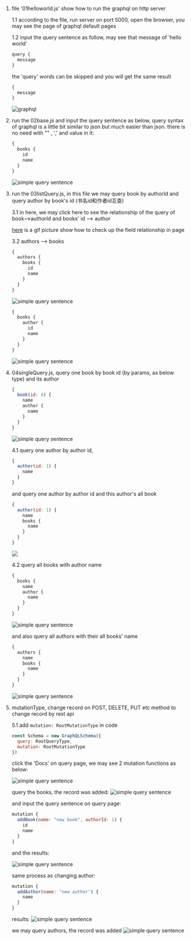 1.  file '01helloworld.js' show how to run the graphql on http server
    
    1.1 according to the file, run server on port 5000, open the browser, you may see the page of graphql default pages

    1.2 input the query sentence as follow, may see that message of 'hello world'
    ```js 
    query {
      message
    }
    ```
    the 'query' words can be skipped and you will get the same result
    ```js
    {
      message
    }
    ```
    ![graphql](https://raw.githubusercontent.com/ys558/tech-blog-code/2020/master/04-graphql-learn/img-MD/1.2.png)

2. run the 02base.js and input the query sentence as below,  query syntax of graphql is a little bit similar to json but much easier than json. there is no need with "" , ',' and value in it:
    ```js
    {
      books {
        id
        name
      }
    }
    ```
    ![simple query sentence](https://raw.githubusercontent.com/ys558/tech-blog-code/2020/master/04-graphql-learn/img-MD/2.png)

3. run the 03listQuery.js, in this file we may query book by authorId and query author by book's id (书名id和作者id互查)
    
    3.1 in here, we may click here to see the relationship of the query of book-->authorId and books' id --> author

    [here](https://github.com/ys558/tech-blog-code/2020/blob/master/04-graphql-learn/img-MD/3.1.gif) is a gif picture show how to check up the field relationship in page

    3.2 authors --> books
    ```js
    {
      authors {
        books {
          id
          name
        }
      }
    }
    ```
    
    ![simple query sentence](https://raw.githubusercontent.com/ys558/tech-blog-code/2020/master/04-graphql-learn/img-MD/3.3.png)

    ```js
    {
      books {
        author {
          id
          name
        }
      }
    }
    ```
    ![simple query sentence](https://raw.githubusercontent.com/ys558/tech-blog-code/2020/master/04-graphql-learn/img-MD/3.2.png)

4. 04singleQuery.js, query one book by book id (by params, as below type) and its author
    ```js
    {
      book(id: 4) {
        name
        author {
          name
        }
      }
    }
    ```
    ![simple query sentence](https://raw.githubusercontent.com/ys558/tech-blog-code/2020/master/04-graphql-learn/img-MD/4.png)

    4.1 query one author by author id,
    ```js
    {
      author(id: 1) {
        name
      }
    }
    ```
    and query one author by author id and this author's all book
    ```js
    {
      author(id: 1) {
        name
        books {
          name
        }
      }
    }
    ```
    ![](https://raw.githubusercontent.com/ys558/tech-blog-code/2020/master/04-graphql-learn/img-MD/4.2.png)

    4.2 query all books with author name
    ```js
    {
      books {
        name
        author {
          name
        }
      }
    }
    ```
    ![simple query sentence](https://raw.githubusercontent.com/ys558/tech-blog-code/2020/master/04-graphql-learn/img-MD/4.1.png)
    
    and also query all authors with their all books' name
    ```js
    {
      authors {
        name
        books {
          name
        }
      }
    }
    ```
    ![simple query sentence](https://raw.githubusercontent.com/ys558/tech-blog-code/2020/master/04-graphql-learn/img-MD/4.1.1.png)
    
5. mutationType, change record on POST, DELETE, PUT etc method to change record by rest api
  
    5.1 add `mutation: RootMutationType` in code
    ```js
    const Schema = new GraphQLSchema({
      query: RootQueryType,
      mutation: RootMutationType
    })
    ```
    click the 'Docs' on query page, we may see 2 mutation functions as below: 

    ![simple query sentence](https://raw.githubusercontent.com/ys558/tech-blog-code/2020/master/04-graphql-learn/img-MD/5.png)

    query the books, the record was added:
    ![simple query sentence](https://raw.githubusercontent.com/ys558/tech-blog-code/2020/master/04-graphql-learn/img-MD/5.4.png)


    and input the query sentence on query page:
    ```js
    mutation {
      addBook(name: "new book", authorId: 1) {
        id
        name
      }
    }
    ```
    and the results:

    ![simple query sentence](https://raw.githubusercontent.com/ys558/tech-blog-code/2020/master/04-graphql-learn/img-MD/5.1.png)

    same process as changing author:
    ```js
    mutation {
      addAuthor(name: "new author") {
        name
      }
    }
    ```
    results:
    ![simple query sentence](https://raw.githubusercontent.com/ys558/tech-blog-code/2020/master/04-graphql-learn/img-MD/5.2.png)

    we may query authors, the record was added
    ![simple query sentence](https://raw.githubusercontent.com/ys558/tech-blog-code/2020/master/04-graphql-learn/img-MD/5.3.png)



